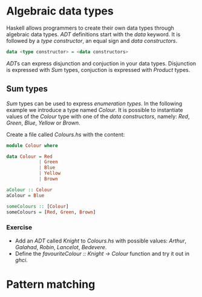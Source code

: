 # Algebraic data types

Haskell allows programmers to create their own data types through algebraic data
types.  *ADT* definitions start with the *data* keyword.  It is followed by a *type
constructor*, an equal sign and *data constructors*.

``` haskell
data <type constructor> = <data constructors>
```

*ADT*s can express disjunction and conjuction in your data types.  Disjunction
is expressed with *Sum* types, conjuction is expressed with *Product* types.

## Sum types

*Sum* types can be used to express *enumeration types*.  In the following
example we introduce a type named *Colour*.  It is possible to instantiate
values of the *Colour* type with one of the *data constructors*, namely: *Red*,
*Green*, *Blue*, *Yellow* or *Brown*.

Create a file called *Colours.hs* with the content:
``` haskell
module Colour where

data Colour = Red
            | Green
            | Blue
            | Yellow
            | Brown

aColour :: Colour
aColour = Blue

someColours :: [Colour]
someColours = [Red, Green, Brown]
```

### Exercise
 * Add an *ADT* called *Knight* to *Colours.hs* with possible values: *Arthur*,
   *Galahad*, *Robin*, *Lancelot*, *Bedevere*.
 * Define the *favouriteColour :: Knight -> Colour* function and try it out in
   *ghci*.

# Pattern matching
